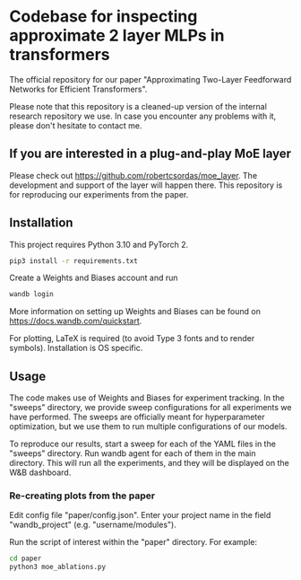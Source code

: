 # Codebase for inspecting approximate 2 layer MLPs in transformers

The official repository for our paper "Approximating Two-Layer Feedforward Networks for Efficient Transformers".

Please note that this repository is a cleaned-up version of the internal research repository we use. In case you encounter any problems with it, please don't hesitate to contact me.

## If you are interested in a plug-and-play MoE layer

Please check out https://github.com/robertcsordas/moe_layer. The development and support of the layer will happen there. This repository is for reproducing our experiments from the paper.

## Installation

This project requires Python 3.10 and PyTorch 2.

```bash
pip3 install -r requirements.txt
```

Create a Weights and Biases account and run
```bash
wandb login
```

More information on setting up Weights and Biases can be found on
https://docs.wandb.com/quickstart.

For plotting, LaTeX is required (to avoid Type 3 fonts and to render symbols). Installation is OS specific.

## Usage

The code makes use of Weights and Biases for experiment tracking. In the "sweeps" directory, we provide sweep configurations for all experiments we have performed. The sweeps are officially meant for hyperparameter optimization, but we use them to run multiple configurations of our models.

To reproduce our results, start a sweep for each of the YAML files in the "sweeps" directory. Run wandb agent for each of them in the main directory. This will run all the experiments, and they will be displayed on the W&B dashboard.

### Re-creating plots from the paper

Edit config file "paper/config.json". Enter your project name in the field "wandb_project" (e.g. "username/modules").

Run the script of interest within the "paper" directory. For example:

```bash
cd paper
python3 moe_ablations.py
```

